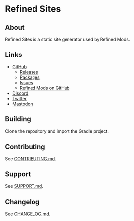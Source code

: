 # Refined Sites

## About

Refined Sites is a static site generator used by Refined Mods.

## Links

- [GitHub](https://github.com/refinedmods/refinedsites)
    - [Releases](https://github.com/refinedmods/refinedsites/releases)
    - [Packages](https://github.com/refinedmods/refinedsites/packages)
    - [Issues](https://github.com/refinedmods/refinedsites/issues)
    - [Refined Mods on GitHub](https://github.com/refinedmods)
- [Discord](https://discordapp.com/invite/VYzsydb)
- [Twitter](https://twitter.com/refinedmods)
- [Mastodon](https://anvil.social/@refinedmods)

## Building

Clone the repository and import the Gradle project.

## Contributing

See [CONTRIBUTING.md](.github/CONTRIBUTING.md).

## Support

See [SUPPORT.md](.github/SUPPORT.md).

## Changelog

See [CHANGELOG.md](CHANGELOG.md).
